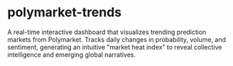 # polymarket-trends
A real-time interactive dashboard that visualizes trending prediction markets from Polymarket. Tracks daily changes in probability, volume, and sentiment, generating an intuitive "market heat index" to reveal collective intelligence and emerging global narratives.
